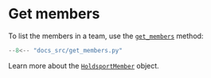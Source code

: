 # Get members

To list the members in a team, use the [`get_members`](reference/holdsport.md#pyholdsport.Holdsport.get_members) method:

```py linenums="1"
--8<-- "docs_src/get_members.py"
```

Learn more about the [`HoldsportMember`](reference/models.md#pyholdsport.HoldsportMember) object.
